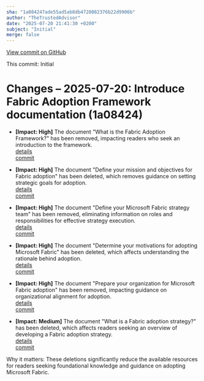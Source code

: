 ```yaml
---
sha: "1a084247ade55ad5ab8db4728082376b22d9906b"
author: "TheTrustedAdvisor"
date: "2025-07-20 21:41:30 +0200"
subject: "Initial"
merge: false
---
```


[View commit on GitHub](https://github.com/TheTrustedAdvisor/FabricAdoptionFramework/commit/1a084247ade55ad5ab8db4728082376b22d9906b)

This commit: Initial

# Changes – 2025-07-20: Introduce Fabric Adoption Framework documentation (1a08424)

- **[Impact: High]** The document "What is the Fabric Adoption Framework?" has been removed, impacting readers who seek an introduction to the framework.  
   [details](/docs/about/changes/2025-07-20-what-is-the-fabric-adoption-framework)  
   [commit](https://github.com/TheTrustedAdvisor/FabricAdoptionFramework/commit/1a084247ade55ad5ab8db4728082376b22d9906b)

- **[Impact: High]** The document "Define your mission and objectives for Fabric adoption" has been deleted, which removes guidance on setting strategic goals for adoption.  
   [details](/docs/about/changes/2025-07-20-define-your-mission-and-objectives)  
   [commit](https://github.com/TheTrustedAdvisor/FabricAdoptionFramework/commit/1a084247ade55ad5ab8db4728082376b22d9906b)

- **[Impact: High]** The document "Define your Microsoft Fabric strategy team" has been removed, eliminating information on roles and responsibilities for effective strategy execution.  
   [details](/docs/about/changes/2025-07-20-define-your-strategy-team)  
   [commit](https://github.com/TheTrustedAdvisor/FabricAdoptionFramework/commit/1a084247ade55ad5ab8db4728082376b22d9906b)

- **[Impact: High]** The document "Determine your motivations for adopting Microsoft Fabric" has been deleted, which affects understanding the rationale behind adoption.  
   [details](/docs/about/changes/2025-07-20-determine-your-motivations)  
   [commit](https://github.com/TheTrustedAdvisor/FabricAdoptionFramework/commit/1a084247ade55ad5ab8db4728082376b22d9906b)

- **[Impact: High]** The document "Prepare your organization for Microsoft Fabric adoption" has been removed, impacting guidance on organizational alignment for adoption.  
   [details](/docs/about/changes/2025-07-20-prepare-your-organization)  
   [commit](https://github.com/TheTrustedAdvisor/FabricAdoptionFramework/commit/1a084247ade55ad5ab8db4728082376b22d9906b)

- **[Impact: Medium]** The document "What is a Fabric adoption strategy?" has been deleted, which affects readers seeking an overview of developing a Fabric adoption strategy.  
   [details](/docs/about/changes/2025-07-20-overview)  
   [commit](https://github.com/TheTrustedAdvisor/FabricAdoptionFramework/commit/1a084247ade55ad5ab8db4728082376b22d9906b)

Why it matters: These deletions significantly reduce the available resources for readers seeking foundational knowledge and guidance on adopting Microsoft Fabric.
